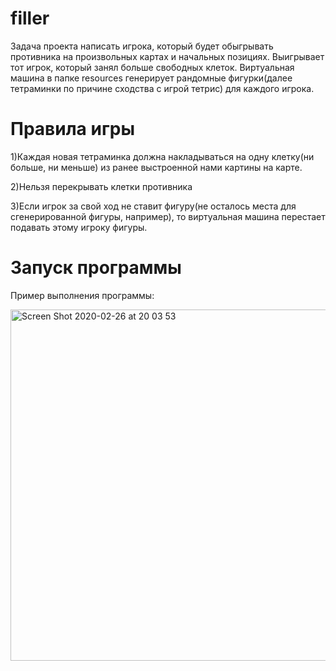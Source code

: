 # filler

Задача проекта написать игрока, который будет обыгрывать противника на произвольных картах и начальных позициях. Выигрывает тот игрок, который занял больше свободных клеток.
Виртуальная машина в папке resources генерирует рандомные фигурки(далее тетраминки по причине сходства с игрой тетрис) для каждого игрока.

# Правила игры
1)Каждая новая тетраминка должна накладываться на одну клетку(ни больше, ни меньше) из ранее выстроенной нами картины на карте.

2)Нельзя перекрывать клетки противника

3)Если игрок за свой ход не ставит фигуру(не осталось места для сгенерированной фигуры, например), то виртуальная машина перестает подавать этому игроку фигуры.

# Запуск программы
Пример выполнения программы:


<img width="562" alt="Screen Shot 2020-02-26 at 20 03 53" src="https://user-images.githubusercontent.com/61384057/75368833-397ee400-58ba-11ea-957e-936271181a8a.png">
